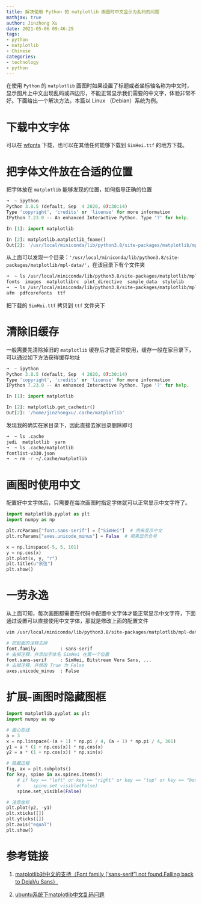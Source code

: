```yaml
---
title: 解决使用 Python 的 matplotlib 画图时中文显示为乱码的问题
mathjax: true
author: Jinzhong Xu
date: 2021-05-06 09:46:29
tags:
- python
- matplotlib
- Chinese
categories:
- technology
- python
---
```


在使用 `Python` 的 `matplotlib` 画图时如果设置了标题或者坐标轴名称为中文时，显示图片上中文出现乱码或四边形，不能正常显示我们需要的中文字，体验非常不好。下面给出一个解决方法。本篇以 Linux （Debian）系统为例。

<!--more-->

#  下载中文字体

可以在 [wfonts](https://www.wfonts.com/font/simhei) 下载，也可以在其他任何能够下载到 `SimHei.ttf` 的地方下载。

# 把字体文件放在合适的位置

把字体放在 `matplotlib` 能够发现的位置，如何指导正确的位置

```python
➜  ~ ipython
Python 3.8.5 (default, Sep  4 2020, 07:30:14) 
Type 'copyright', 'credits' or 'license' for more information
IPython 7.23.0 -- An enhanced Interactive Python. Type '?' for help.

In [1]: import matplotlib

In [2]: matplotlib.matplotlib_fname()
Out[2]: '/usr/local/miniconda/lib/python3.8/site-packages/matplotlib/mpl-data/matplotlibrc'
```

从上面可以发现一个目录：`'/usr/local/miniconda/lib/python3.8/site-packages/matplotlib/mpl-data/'`，在该目录下有个文件夹

```bash
➜  ~ ls /usr/local/miniconda/lib/python3.8/site-packages/matplotlib/mpl-data
fonts  images  matplotlibrc  plot_directive  sample_data  stylelib
➜  ~ ls /usr/local/miniconda/lib/python3.8/site-packages/matplotlib/mpl-data/fonts
afm  pdfcorefonts  ttf
```

把下载的 `SimHei.ttf` 拷贝到 `ttf` 文件夹下

# 清除旧缓存

一般需要先清除掉旧的 `matplotlib` 缓存后才能正常使用，缓存一般在家目录下，可以通过如下方法获得缓存地址

```python
➜  ~ ipython 
Python 3.8.5 (default, Sep  4 2020, 07:30:14) 
Type 'copyright', 'credits' or 'license' for more information
IPython 7.23.0 -- An enhanced Interactive Python. Type '?' for help.

In [1]: import matplotlib

In [2]: matplotlib.get_cachedir()
Out[2]: '/home/jinzhongxu/.cache/matplotlib'
```

发现我的确实在家目录下，因此直接去家目录删除即可

```bash
➜  ~ ls .cache            
jedi  matplotlib  yarn
➜  ~ ls .cache/matplotlib 
fontlist-v330.json
➜  ~ rm -r ~/.cache/matplotlib
```

# 画图时使用中文

配置好中文字体后，只需要在每次画图时指定字体就可以正常显示中文字符了。

```python
import matplotlib.pyplot as plt
import numpy as np

plt.rcParams["font.sans-serif"] = ["SimHei"]  # 用来显示中文
plt.rcParams["axes.unicode_minus"] = False  # 用来显示负号

x = np.linspace(-5, 5, 101)
y = np.cos(x)
plt.plot(x, y, "r")
plt.title(u"余弦")
plt.show()
```

# 一劳永逸

从上面可知，每次画图都需要在代码中配置中文字体才能正常显示中文字符，下面通过设置可以直接使用中文字体，那就是修改上面的配置文件

```bash
vim /usr/local/miniconda/lib/python3.8/site-packages/matplotlib/mpl-data/matplotlibrc

# 把前面的注释去掉
font.family         : sans-serif
# 去掉注释，并添加字体名 SimHei 在第一个位置
font.sans-serif     : SimHei, Bitstream Vera Sans, ...
# 去掉注释，并修改 True 为 False
axes.unicode_minus  : False
```

# 扩展-画图时隐藏图框

```python
import matplotlib.pyplot as plt
import numpy as np

# 画心形线 
a = 3
x = np.linspace(-(a + 1) * np.pi / 4, (a + 1) * np.pi / 4, 301)
y1 = a * (1 + np.cos(x)) * np.cos(x)
y2 = a * (1 + np.cos(x)) * np.sin(x)

# 隐藏边框
fig, ax = plt.subplots()
for key, spine in ax.spines.items():
    # if key == "left" or key == "right" or key == "top" or key == "bottom":
    #     spine.set_visible(False)
    spine.set_visible(False)

# 注意坐标
plt.plot(y2, -y1)
plt.xticks([])
plt.yticks([])
plt.axis("equal")
plt.show()
```



# 参考链接

1. [matplotlib对中文的支持（Font family [‘sans-serif’] not found.Falling back to DejaVu Sans）](https://www.codenong.com/cs106003277/)

2. [ubuntu系统下matplotlib中文乱码问题](https://blog.csdn.net/jeff_liu_sky_/article/details/54023745)

   